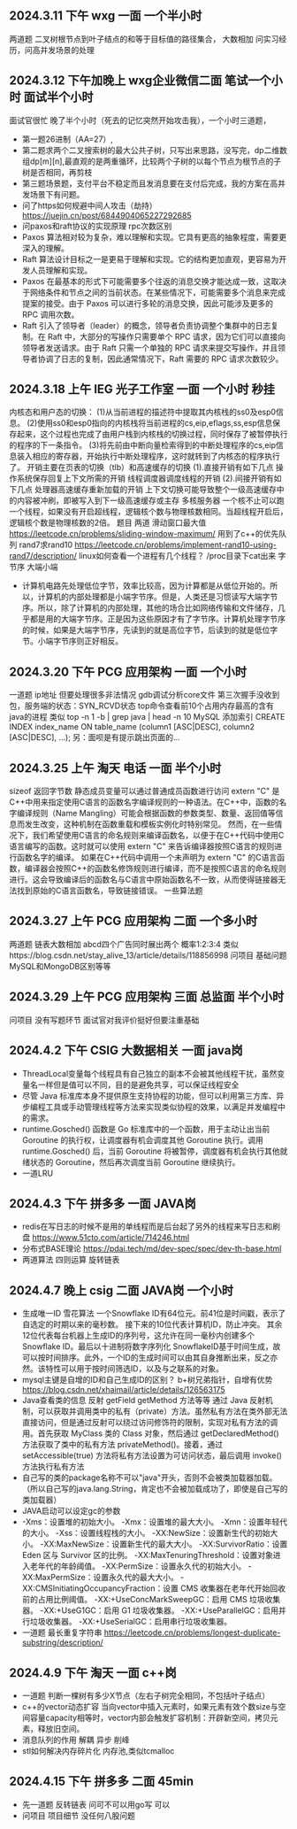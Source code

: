 ## 2024.3.11 下午 wxg 一面 一个半小时
两道题 二叉树根节点到叶子结点的和等于目标值的路径集合， 大数相加
问实习经历，问高并发场景的处理
## 2024.3.12 下午加晚上 wxg企业微信二面 笔试一个小时 面试半个小时
面试官很忙 晚了半个小时（死去的记忆突然开始攻击我），一个小时三道题，
- 第一题26进制（AA=27）,
- 第二题求两个二叉搜索树的最大公共子树，只写出来思路，没写完，dp二维数组dp[m][n],最直观的是两重循环，比较两个子树的以每个节点为根节点的子树是否相同，再剪枝
- 第三题场景题，支付平台不稳定而且发消息要在支付后完成，我的方案在高并发场景下有问题。
- 问了https如何规避中间人攻击（劫持） https://juejin.cn/post/6844904065227292685
- 问paxos和raft协议的实现原理 rpc次数区别 
- Paxos 算法相对较为复杂，难以理解和实现。它具有更高的抽象程度，需要更深入的理解。
- Raft 算法设计目标之一是更易于理解和实现。它的结构更加直观，更容易为开发人员理解和实现。
- Paxos 在最基本的形式下可能需要多个往返的消息交换才能达成一致，这取决于网络条件和节点之间的当前状态。在某些情况下，可能需要多个消息来完成提案的接受。由于 Paxos 可以进行多轮的消息交换，因此可能涉及更多的 RPC 调用次数。
- Raft 引入了领导者（leader）的概念，领导者负责协调整个集群中的日志复制。在 Raft 中，大部分的写操作只需要单个 RPC 请求，因为它们可以直接向领导者发送请求。由于 Raft 只需一个单独的 RPC 请求来提交写操作，并且领导者协调了日志的复制，因此通常情况下，Raft 需要的 RPC 请求次数较少。
## 2024.3.18 上午 IEG 光子工作室 一面 一个小时 秒挂
内核态和用户态的切换：
(1)从当前进程的描述符中提取其内核栈的ss0及esp0信息。
(2)使用ss0和esp0指向的内核栈将当前进程的cs,eip,eflags,ss,esp信息保存起来，这个过程也完成了由用户栈到内核栈的切换过程，同时保存了被暂停执行的程序的下一条指令。
(3)将先前由中断向量检索得到的中断处理程序的cs,eip信息装入相应的寄存器，开始执行中断处理程序，这时就转到了内核态的程序执行了。
开销主要在页表的切换（tlb）和高速缓存的切换
(1).直接开销有如下几点
操作系统保存回复上下文所需的开销
线程调度器调度线程的开销
(2).间接开销有如下几点
处理器高速缓存重新加载的开销
上下文切换可能导致整个一级高速缓存中的内容被冲刷，即被写入到下一级高速缓存或主存
多核服务器 一个核不止可以跑一个线程，如果没有开启超线程，逻辑核个数与物理核数相同。当超线程开启后，逻辑核个数是物理核数的2倍。
题目 两道
滑动窗口最大值 https://leetcode.cn/problems/sliding-window-maximum/ 用到了c++的优先队列
rand7求rand10  https://leetcode.cn/problems/implement-rand10-using-rand7/description/
linux如何查看一个进程有几个线程？ /proc目录下cat出来
字节序 大端小端 
- 计算机电路先处理低位字节，效率比较高，因为计算都是从低位开始的。所以，计算机的内部处理都是小端字节序。但是，人类还是习惯读写大端字节序。所以，除了计算机的内部处理，其他的场合比如网络传输和文件储存，几乎都是用的大端字节序。正是因为这些原因才有了字节序。计算机处理字节序的时候，如果是大端字节序，先读到的就是高位字节，后读到的就是低位字节。小端字节序则正好相反。
## 2024.3.20 下午 PCG 应用架构 一面 一个小时
一道题 ip地址 但要处理很多非法情况
gdb调试分析core文件
第三次握手没收到包，服务端的状态：SYN_RCVD状态
top命令查看前10个占用内存最高的含有java的进程 类似 top -n 1 -b | grep java | head -n 10
MySQL 添加索引 CREATE INDEX index_name ON table_name (column1 [ASC|DESC], column2 [ASC|DESC], ...);
另：面呗是有提示跳出页面的...
## 2024.3.25 上午 淘天 电话 一面 半个小时
sizeof 返回字节数
静态成员变量可以通过普通成员函数进行访问
extern "C" 是C++中用来指定使用C语言的函数名字编译规则的一种语法。在C++中，函数的名字编译规则（Name Mangling）可能会根据函数的参数类型、数量、返回值等信息而发生改变，这种机制在函数重载和模板实例化时特别常见。
然而，在一些情况下，我们希望使用C语言的命名规则来编译函数名，以便于在C++代码中使用C语言编写的函数。这时就可以使用 extern "C" 来告诉编译器按照C语言的规则进行函数名字的编译。
如果在C++代码中调用一个未声明为 extern "C" 的C语言函数，编译器会按照C++的函数名修饰规则进行编译，而不是按照C语言的命名规则进行。这会导致编译后的函数名与C语言中原始函数名不一致，从而使得链接器无法找到原始的C语言函数名，导致链接错误。
一些算法题
## 2024.3.27 上午 PCG 应用架构 二面 一个多小时
两道题
链表大数相加
abcd四个广告同时展出两个 概率1:2:3:4 类似https://blog.csdn.net/stay_alive_13/article/details/118856998
问项目 基础问题 MySQL和MongoDB区别等等
## 2024.3.29 上午 PCG 应用架构 三面 总监面 半个小时
问项目 没有写题环节 面试官对我评价挺好但要注重基础
## 2024.4.2 下午 CSIG 大数据相关 一面 java岗
- ThreadLocal变量每个线程具有自己独立的副本不会被其他线程干扰，虽然变量名一样但是值可以不同，目的是避免共享，可以保证线程安全
- 尽管 Java 标准库本身不提供原生支持协程的功能，但可以利用第三方库、异步编程工具或手动管理线程等方法来实现类似协程的效果，以满足并发编程中的需求。
- runtime.Gosched() 函数是 Go 标准库中的一个函数，用于主动让出当前 Goroutine 的执行权，让调度器有机会调度其他 Goroutine 执行。调用 runtime.Gosched() 后，当前 Goroutine 将被暂停，调度器有机会执行其他就绪状态的 Goroutine，然后再次调度当前 Goroutine 继续执行。
- 一道LRU
## 2024.4.3 下午 拼多多 一面 JAVA岗
- redis在写日志的时候不是用的单线程而是后台起了另外的线程来写日志和刷盘 https://www.51cto.com/article/714246.html
- 分布式BASE理论 https://pdai.tech/md/dev-spec/spec/dev-th-base.html
- 两道算法 四则运算 旋转链表
## 2024.4.7 晚上 csig 二面 JAVA岗 一个小时
- 生成唯一ID 雪花算法 一个Snowflake ID有64位元。前41位是时间戳，表示了自选定的时期以来的毫秒数。 接下来的10位代表计算机ID，防止冲突。 其余12位代表每台机器上生成ID的序列号，这允许在同一毫秒内创建多个Snowflake ID。最后以十进制将数字序列化 SnowflakeID基于时间生成，故可以按时间排序。此外，一个ID的生成时间可以由其自身推断出来，反之亦然。该特性可以用于按时间筛选ID，以及与之联系的对象。
- mysql主键是自增的ID和自己生成ID的区别？ b+树兄弟指针，自增有优势 https://blog.csdn.net/xhaimail/article/details/126563175
- Java查看类的信息 反射 getField getMethod 方法等等 通过 Java 反射机制，可以获取并调用类中的私有（private）方法。虽然私有方法在类外部无法直接访问，但是通过反射可以绕过访问修饰符的限制，实现对私有方法的调用。首先获取 MyClass 类的 Class 对象，然后通过 getDeclaredMethod() 方法获取了类中的私有方法 privateMethod()。接着，通过 setAccessible(true) 方法将私有方法设置为可访问状态，最后调用 invoke() 方法执行私有方法
- 自己写的类的package名称不可以"java"开头，否则不会被类加载器加载。 （所以自己写的java.lang.String，肯定也不会被加载成功了，即使是自己写的类加载器）
- JAVA启动可以设定gc的参数
- -Xms：设置堆的初始大小。
-Xmx：设置堆的最大大小。
-Xmn：设置年轻代的大小。
-Xss：设置线程栈的大小。
-XX:NewSize：设置新生代的初始大小。
-XX:MaxNewSize：设置新生代的最大大小。
-XX:SurvivorRatio：设置 Eden 区与 Survivor 区的比例。
-XX:MaxTenuringThreshold：设置对象进入老年代的年龄阈值。
-XX:PermSize：设置永久代的初始大小。
-XX:MaxPermSize：设置永久代的最大大小。
-XX:CMSInitiatingOccupancyFraction：设置 CMS 收集器在老年代开始回收前的占用比例阈值。
-XX:+UseConcMarkSweepGC：启用 CMS 垃圾收集器。
-XX:+UseG1GC：启用 G1 垃圾收集器。
-XX:+UseParallelGC：启用并行垃圾收集器。
-XX:+UseSerialGC：启用串行垃圾收集器。
- 一道题 最长重复字符串 https://leetcode.cn/problems/longest-duplicate-substring/description/
## 2024.4.9 下午 淘天 一面 c++岗
- 一道题 判断一棵树有多少X节点（左右子树完全相同，不包括叶子结点）
- c++的vector动态扩容 当向vector中插入元素时，如果元素有效个数size与空间容量capacity相等时，vector内部会触发扩容机制：开辟新空间，拷贝元素，释放旧空间。
- 消息队列的作用  解耦 异步 削峰
- stl如何解决内存碎片化 内存池,类似tcmalloc
## 2024.4.15 下午 拼多多 二面 45min
- 先一道题 反转链表 问可不可以用go写 可以
- 问项目 项目细节 没任何八股问题
